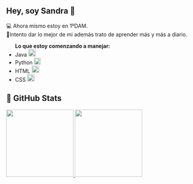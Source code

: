 ## Hey, soy Sandra 👋
💻 Ahora mismo estoy en 1ºDAM. <br>
💭Intento dar lo mejor de mi además trato de aprender más y más a diario.
  <ul>
  <b>Lo que estoy comenzando a manejar:</b>
    <li>Java <img src="https://cdn-icons-png.flaticon.com/512/226/226777.png" height="20px"></li>
    <li>Python <img src="https://www.python.org/static/favicon.ico" height="18px"></li>
    <li>HTML <img src="https://static-00.iconduck.com/assets.00/html-5-icon-726x1024-evem6gg5.png" height="20px"></li>
    <li>CSS <img src="https://upload.wikimedia.org/wikipedia/commons/thumb/d/d5/CSS3_logo_and_wordmark.svg/1200px-CSS3_logo_and_wordmark.svg.png" height="20px"></li>
  </ul>

## 👾 GitHub Stats
<p>
<a href="https://github.com/sandradecruz">
  <img height="180em" src="https://github-readme-stats-eight-theta.vercel.app/api?username=sandradecruz&show_icons=true&theme=tokyonight&include_all_commits=true&count_private=true"/>
  <img height="180em" src="https://github-readme-stats.vercel.app/api/top-langs/?username=sandradecruz&layout=compact&theme=tokyonight"/>
</a>
</p>

<!--<a href="https://visitcount.itsvg.in">
  <img src="https://visitcount.itsvg.in/api?id=sandracrutor&label=Profile%20Views&color=5&icon=5&pretty=true" />
</a>-->
